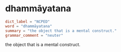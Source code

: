 # dhammāyatana

``` toml
dict_label = "NCPED"
word = "dhammāyatana"
summary = "the object that is a mental construct."
grammar_comment = "neuter"
```

the object that is a mental construct.

